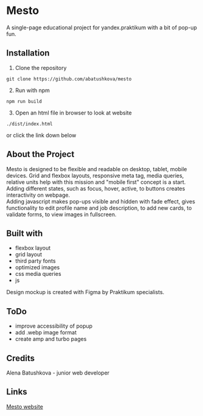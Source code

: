 # Mesto
A single-page educational project for yandex.praktikum with a bit of pop-up fun.
## Installation
1. Clone the repository
```
git clone https://github.com/abatushkova/mesto
```
2. Run with npm
```
npm run build
```
3. Open an html file in browser to look at website
```
./dist/index.html
```
or click the link down below
## About the Project
Mesto is designed to be flexible and readable on desktop, tablet, mobile devices. Grid and flexbox layouts, responsive meta tag, media queries, relative units help with this mission and "mobile first" concept is a start.  
Adding different states, such as focus, hover, active, to buttons creates interactivity on webpage.  
Adding javascript makes pop-ups visible and hidden with fade effect, gives functionality to edit profile name and job description, to add new cards, to validate forms, to view images in fullscreen.  
## Built with
- flexbox layout
- grid layout
- third party fonts
- optimized images
- css media queries
- js

Design mockup is created with Figma by Praktikum specialists.
## ToDo
- improve accessibility of popup
- add .webp image format
- create amp and turbo pages
## Credits
Alena Batushkova - junior web developer
## Links
[Mesto website](https://abatushkova.github.io/mesto)
